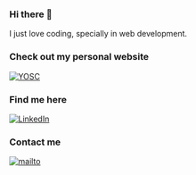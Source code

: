 ### Hi there 👋

I just love coding, specially in web development.

### Check out my personal website
[![YOSC](https://img.shields.io/badge/Personal_Website-430098?style=for-the-badge&logo=heroku&logoColor=white)](https://yosc-portfolio.herokuapp.com/)

### Find me here
[![LinkedIn](https://img.shields.io/badge/LinkedIn-0077B5?style=for-the-badge&logo=linkedin&logoColor=white)](https://www.linkedin.com/in/ysael-saez/)

### Contact me
[![mailto](https://img.shields.io/badge/Microsoft_Outlook-0078D4?style=for-the-badge&logo=microsoft-outlook&logoColor=white)](mailto:ysael.saez@outlook.com)
